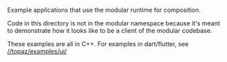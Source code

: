 Example applications that use the modular runtime for composition.

Code in this directory is not in the modular namespace because it's meant to
demonstrate how it looks like to be a client of the modular codebase.

These examples are all in C++. For examples in dart/flutter, see
[//topaz/examples/ui/](https://fuchsia.googlesource.com/topaz/+/HEAD/examples/ui/)
